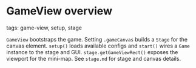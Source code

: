 # GameView overview

tags: game-view, setup, stage

`GameView` bootstraps the game. Setting `.gameCanvas` builds a `Stage` for the canvas element. `setup()` loads available configs and `start()` wires a `Game` instance to the stage and GUI. `stage.getGameViewRect()` exposes the viewport for the mini-map. See `stage.md` for stage and canvas details.
